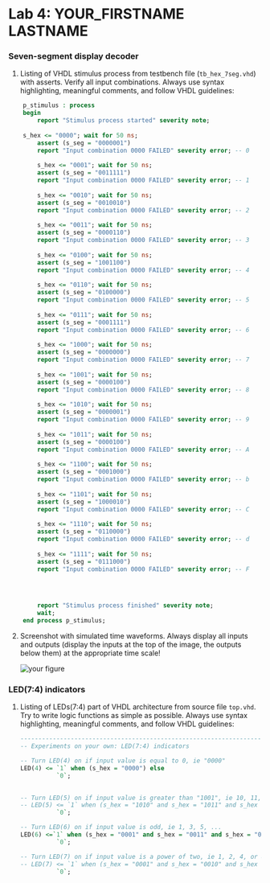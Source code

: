# Lab 4: YOUR_FIRSTNAME LASTNAME

### Seven-segment display decoder

1. Listing of VHDL stimulus process from testbench file (`tb_hex_7seg.vhd`) with asserts. Verify all input combinations. Always use syntax highlighting, meaningful comments, and follow VHDL guidelines:

```vhdl
    p_stimulus : process
    begin
        report "Stimulus process started" severity note;
	
	s_hex <= "0000"; wait for 50 ns;
        assert (s_seg = "0000001")
        report "Input combination 0000 FAILED" severity error; -- 0
        
        s_hex <= "0001"; wait for 50 ns;
        assert (s_seg = "0011111")
        report "Input combination 0000 FAILED" severity error; -- 1
        
        s_hex <= "0010"; wait for 50 ns;
        assert (s_seg = "0010010")
        report "Input combination 0000 FAILED" severity error; -- 2
        
        s_hex <= "0011"; wait for 50 ns;
        assert (s_seg = "0000110")
        report "Input combination 0000 FAILED" severity error; -- 3
        
        s_hex <= "0100"; wait for 50 ns;
        assert (s_seg = "1001100")
        report "Input combination 0000 FAILED" severity error; -- 4
        
        s_hex <= "0110"; wait for 50 ns;
		assert (s_seg = "0100000")
        report "Input combination 0000 FAILED" severity error; -- 5
        
        s_hex <= "0111"; wait for 50 ns;
        assert (s_seg = "0001111")
        report "Input combination 0000 FAILED" severity error; -- 6
        
        s_hex <= "1000"; wait for 50 ns;
        assert (s_seg = "0000000")
        report "Input combination 0000 FAILED" severity error; -- 7
        
        s_hex <= "1001"; wait for 50 ns;
        assert (s_seg = "0000100")
        report "Input combination 0000 FAILED" severity error; -- 8
        
        s_hex <= "1010"; wait for 50 ns;
        assert (s_seg = "0000001")
        report "Input combination 0000 FAILED" severity error; -- 9
        
        s_hex <= "1011"; wait for 50 ns;
        assert (s_seg = "0000100")
        report "Input combination 0000 FAILED" severity error; -- A
        
        s_hex <= "1100"; wait for 50 ns;
        assert (s_seg = "0001000")
        report "Input combination 0000 FAILED" severity error; -- b
        
        s_hex <= "1101"; wait for 50 ns;
        assert (s_seg = "1000010")
        report "Input combination 0000 FAILED" severity error; -- C
        
        s_hex <= "1110"; wait for 50 ns;
        assert (s_seg = "0110000")
        report "Input combination 0000 FAILED" severity error; -- d
        
        s_hex <= "1111"; wait for 50 ns;
        assert (s_seg = "0111000")
        report "Input combination 0000 FAILED" severity error; -- F
      
      


        report "Stimulus process finished" severity note;
        wait;
    end process p_stimulus;
```

2. Screenshot with simulated time waveforms. Always display all inputs and outputs (display the inputs at the top of the image, the outputs below them) at the appropriate time scale!

   ![your figure]()

### LED(7:4) indicators

1. Listing of LEDs(7:4) part of VHDL architecture from source file `top.vhd`. Try to write logic functions as simple as possible. Always use syntax highlighting, meaningful comments, and follow VHDL guidelines:

   ```vhdl
   --------------------------------------------------------------------
   -- Experiments on your own: LED(7:4) indicators

   -- Turn LED(4) on if input value is equal to 0, ie "0000"
   LED(4) <= `1` when (s_hex = "0000") else
       	     `0`; 
       

   -- Turn LED(5) on if input value is greater than "1001", ie 10, 11, 12, ...
   -- LED(5) <= `1` when (s_hex = "1010" and s_hex = "1011" and s_hex = "1100" and s_hex = "1101" and s_hex = "1110" and s_hex = "1111" ) else
       	     `0`;

   -- Turn LED(6) on if input value is odd, ie 1, 3, 5, ...
   LED(6) <=`1` when (s_hex = "0001" and s_hex = "0011" and s_hex = "0101" and s_hex = "0110" and s_hex = "1001" and s_hex = "1011" and s_hex = "1101" and s_hex ="1111") else
       	     `0`;

   -- Turn LED(7) on if input value is a power of two, ie 1, 2, 4, or 8
   -- LED(7) <= `1` when (s_hex = "0001" and s_hex = "0010" and s_hex = "0100" and s_hex = "1000") else
       	     `0`;
  
